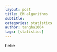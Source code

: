 ```yaml
---
layout: post
title: EM algorithms
subtitle:
categories: statistics
author: tangha1004
tags: [statistics]
---
```


hehe